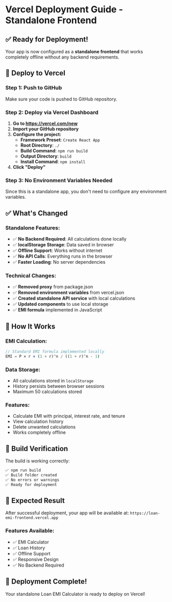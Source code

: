 # Vercel Deployment Guide - Standalone Frontend

## ✅ **Ready for Deployment!**

Your app is now configured as a **standalone frontend** that works completely offline without any backend requirements.

## 🚀 **Deploy to Vercel**

### **Step 1: Push to GitHub**
Make sure your code is pushed to GitHub repository.

### **Step 2: Deploy via Vercel Dashboard**
1. **Go to https://vercel.com/new**
2. **Import your GitHub repository**
3. **Configure the project:**
   - **Framework Preset**: `Create React App`
   - **Root Directory**: `./`
   - **Build Command**: `npm run build`
   - **Output Directory**: `build`
   - **Install Command**: `npm install`
4. **Click "Deploy"**

### **Step 3: No Environment Variables Needed**
Since this is a standalone app, you don't need to configure any environment variables.

## ✅ **What's Changed**

### **Standalone Features:**
- ✅ **No Backend Required**: All calculations done locally
- ✅ **localStorage Storage**: Data saved in browser
- ✅ **Offline Support**: Works without internet
- ✅ **No API Calls**: Everything runs in the browser
- ✅ **Faster Loading**: No server dependencies

### **Technical Changes:**
- ✅ **Removed proxy** from package.json
- ✅ **Removed environment variables** from vercel.json
- ✅ **Created standalone API service** with local calculations
- ✅ **Updated components** to use local storage
- ✅ **EMI formula** implemented in JavaScript

## 🎯 **How It Works**

### **EMI Calculation:**
```javascript
// Standard EMI formula implemented locally
EMI = P × r × (1 + r)^n / ((1 + r)^n - 1)
```

### **Data Storage:**
- All calculations stored in `localStorage`
- History persists between browser sessions
- Maximum 50 calculations stored

### **Features:**
- Calculate EMI with principal, interest rate, and tenure
- View calculation history
- Delete unwanted calculations
- Works completely offline

## 🔧 **Build Verification**

The build is working correctly:
```bash
✅ npm run build
✅ Build folder created
✅ No errors or warnings
✅ Ready for deployment
```

## 📱 **Expected Result**

After successful deployment, your app will be available at:
`https://loan-emi-frontend.vercel.app`

### **Features Available:**
- ✅ EMI Calculator
- ✅ Loan History
- ✅ Offline Support
- ✅ Responsive Design
- ✅ No Backend Required

## 🎉 **Deployment Complete!**

Your standalone Loan EMI Calculator is ready to deploy on Vercel! 